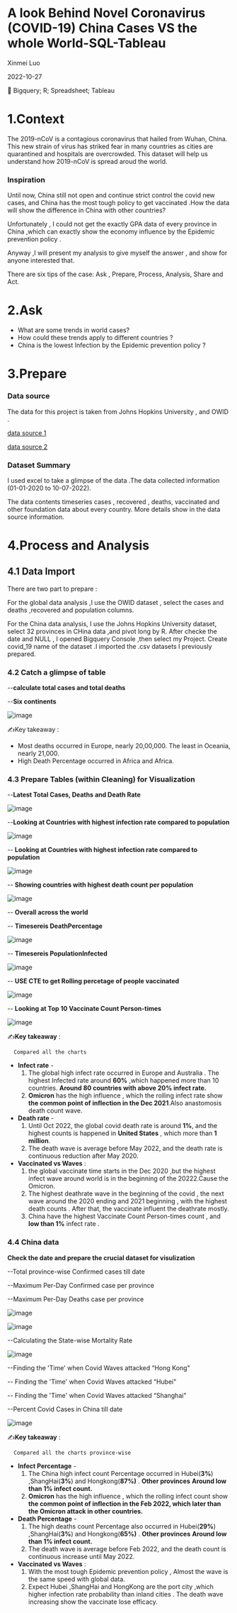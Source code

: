 # A look Behind Novel Coronavirus (COVID-19) China Cases VS the whole World-SQL-Tableau
Xinmei Luo

2022-10-27

🧰  Bigquery;  R; Spreadsheet; Tableau

# 1.**Context**

The 2019-nCoV is a contagious coronavirus that hailed from Wuhan, China. This new strain of virus has striked fear in many countries as cities are quarantined and hospitals are overcrowded. This dataset will help us understand how 2019-nCoV is spread aroud the world.

### **Inspiration**

Until now, China still not open and continue strict control the covid new cases, and  China has the most tough policy to get vaccinated .How the data will show the difference in China with other countries?

Unfortunately , I could not get the exactly GPA data of every province in China ,which can exactly show  the economy influence by the Epidemic prevention policy .

Anyway ,I will present my analysis to give myself the answer  , and show for anyone interested that.

There are six tips of the case: Ask , Prepare,  Process, Analysis, Share and Act.

# 2.Ask

- What are some trends in world cases?
- How could these trends apply to different countries ?
- China is the lowest Infection by the Epidemic prevention policy  ?

# 3.Prepare

### Data source

The data for this project is taken from Johns Hopkins University , and OWID .

[data source 1](https://data.humdata.org/dataset/novel-coronavirus-2019-ncov-cases)

[data source 2](https://github.com/owid/covid-19-data)

### Dataset Summary

I used excel to take a glimpse of the data .The data  collected information (01-01-2020 to 10-07-2022). 

The data contents timeseries cases , recovered , deaths, vaccinated and other foundation data about every country. More details show in the data source information.

# 4.Process and Analysis

## 4.1 **Data Import**

There are two part to prepare :

For the global data analysis ,I use the OWID dataset , select the cases and deaths ,recovered and population columns.

For the China data analysis, I use the  Johns Hopkins University dataset, select 32 provinces in CHina data ,and pivot long by R.
After checke the date and NULL , I opened Bigquery Console ,then select my Project. Create covid_19  name of the dataset .I imported the .csv datasets I previously prepared. 
### 4.2 Catch a glimpse of table 

--**calculate total cases and total deaths**

--**Six continents** 

![image](https://user-images.githubusercontent.com/113983558/198981492-84a2b7be-6916-4328-aae8-c46fbe2ff607.png)

✍️Key takeaway : 

- Most deaths occurred in Europe, nearly 20,00,000. The least in Oceania, nearly 21,000.
- High Death Percentage  occurred in Africa and Africa.

### 4.3 Prepare Tables (within Cleaning) for Visualization
--**Latest Total Cases, Deaths and Death Rate**

![image](https://user-images.githubusercontent.com/113983558/198982342-115e7999-a8d4-4ad1-9800-f21ae83492af.png)

--**Looking at Countries with highest infection rate compared to population**

![image](https://user-images.githubusercontent.com/113983558/198982387-ab305a79-7a26-47b8-be74-aeabee734b42.png)

-- **Looking at Countries with highest infection rate compared to population**

![image](https://user-images.githubusercontent.com/113983558/198982579-b55b7f55-d3d5-47e3-b6c3-46d923969d61.png) 

-- **Showing countries with highest death count per population**

![image](https://user-images.githubusercontent.com/113983558/198982658-b88dacae-e550-4bb6-a0e5-2b1541b8a5b5.png) 

-- **Overall across the world**

-- **Timesereis DeathPercentage**

![image](https://user-images.githubusercontent.com/113983558/198982737-b7710df0-c991-409f-a80a-ad575a443c5b.png)

-- **Timesereis PopulationInfected**

![image](https://user-images.githubusercontent.com/113983558/198982787-cd14e1a5-dfa3-4510-89c3-17b6df59674b.png)

-- **USE CTE to get Rolling percetage of people vaccinated**

![image](https://user-images.githubusercontent.com/113983558/198982849-8980f919-3b39-4fd5-8d2f-a09d660fd896.png)

-- **Looking at Top 10 Vaccinate Count Person-times**

![image](https://user-images.githubusercontent.com/113983558/198982887-eb64d46a-0336-4082-aa52-632bf6004aa2.png)

✍️**Key takeaway** : 

      Compared all the charts 

- **Infect rate** -
    1. The global high infect rate occurred in Europe and Australia . The highest Infected rate  around **60%** ,which happened more than 10 countries. **Around 80 countries with above 20% infect rate.**
    2. **Omicron** has the high influence , which the rolling infect rate show **the common point of inflection in the Dec 2021**.Also anastomosis death count wave.
- **Death rate** -
    1. Until Oct 2022, the global covid death rate is around **1%**, and the highest counts is happened in **United States** , which more than **1  million**. 
    2. The death wave is average before May 2022, and the death rate is continuous reduction after May 2020.
- **Vaccinated vs Waves** :
    1. the global vaccinate time starts in  the Dec 2020 ,but the highest infect wave around world is in the beginning of the 20222.Cause the Omicron.  
    2. The highest deathrate wave in the beginning of the  covid , the next wave around the 2020 ending and 2021 beginning , with the highest death counts . After that, the vaccinate influent the deathrate mostly.
    3. China have the highest Vaccinate Count Person-times count , and  **low than 1%** infect rate .


### 4.4 China data

**Check the date and prepare the crucial dataset for visulization**

--Total province-wise Confirmed cases till date

--Maximum Per-Day Confirmed case per province

--Maximum Per-Day Deaths case per province

![image](https://user-images.githubusercontent.com/113983558/198986686-ab7b9838-1376-4983-83f1-ed5d7eb2f00d.png)

![image](https://user-images.githubusercontent.com/113983558/198986711-6658fc62-e459-4422-aec1-1a4823667ab5.png)

--Calculating the State-wise Mortality Rate

![image](https://user-images.githubusercontent.com/113983558/198986879-b759afa2-2987-45f9-b5ec-283dd268d4cb.png)

--Finding the 'Time' when Covid Waves attacked “Hong Kong"

-- Finding the 'Time' when Covid Waves attacked “Hubei"

-- Finding the 'Time' when Covid Waves attacked “Shanghai"

--Percent Covid Cases in China till date

![image](https://user-images.githubusercontent.com/113983558/198987016-bcf811d5-ae27-477e-9302-7efde667f614.png)

✍️**Key takeaway** : 

      Compared all the charts province-wise

- **Infect Percentage**  -
    1. The China high infect count Percentage occurred in Hubei(**3%**)  ,ShangHai(**3%**) and Hongkong(**87%)** .  **Other provinces** **Around low than 1% infect count.**
    2. **Omicron** has the high influence , which the rolling infect count show **the common point of inflection in the Feb 2022, which later than the Omicron attack in other countries.**
- **Death Percentage** -
    1. The  high deaths count Percentage also occurred in Hubei(**29%**)  ,ShangHai(**3%**) and Hongkong(**65%)** .  **Other provinces** **Around low than 1% infect count.**
    2. The death wave is average before Feb 2022, and the death count is continuous increase until  May 2022. 
- **Vaccinated vs Waves** :
    1. With the most  tough Epidemic prevention policy , Almost  the wave is the same speed with global data.
    2. Expect Hubei ,ShangHai and HongKong are the port city ,which higher infection rate probability than inland cities . The death wave  increasing show the vaccinate lose efficacy.
